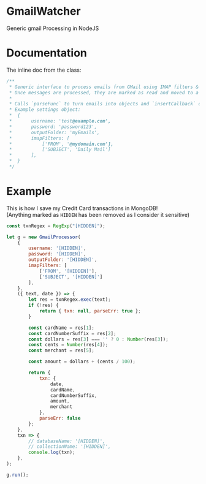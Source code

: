 # GmailWatcher
Generic gmail Processing in NodeJS

# Documentation

The inline doc from the class:
```javascript
/**
 * Generic interface to process emails from GMail using IMAP filters & body regex parsing.
 * Once messages are processed, they are marked as read and moved to a designated folder
 * 
 * Calls `parseFunc` to turn emails into objects and `insertCallback` on successful parsing.
 * Example settings object:
 *  {
 *       username: 'test@example.com',
 *       password: 'password123',
 *       outputFolder: 'myEmails',
 *       imapFilters: [
 *           ['FROM', '@mydomain.com'],
 *           ['SUBJECT', 'Daily Mail']
 *       ],
 *  }
 */
```

# Example

This is how I save my Credit Card transactions in MongoDB!    
(Anything marked as `HIDDEN` has been removed as I consider it sensitive)

```javascript
const txnRegex = RegExp("[HIDDEN]");

let g = new GmailProcessor(
    {
        username: '[HIDDEN]',
        password: '[HIDDEN]',
        outputFolder: '[HIDDEN]',
        imapFilters: [
            ['FROM', '[HIDDEN]'],
            ['SUBJECT', '[HIDDEN]']
        ],
    },
    ({ text, date }) => {
        let res = txnRegex.exec(text);
        if (!res) {
            return { txn: null, parseErr: true };
        }

        const cardName = res[1];
        const cardNumberSuffix = res[2];
        const dollars = res[3] === '' ? 0 : Number(res[3]);
        const cents = Number(res[4]);
        const merchant = res[5];

        const amount = dollars + (cents / 100);

        return {
            txn: {
                date,
                cardName,
                cardNumberSuffix,
                amount,
                merchant
            },
            parseErr: false
        };
    },
    txn => {
        // databaseName: '[HIDDEN]',
        // collectionName: '[HIDDEN]',
        console.log(txn);
    },
);

g.run();
```
